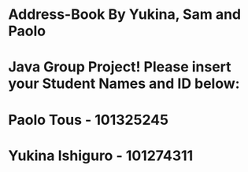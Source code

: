 # Address-Book By Yukina, Sam and Paolo
# Java Group Project! Please insert your Student Names and ID below:

# Paolo Tous - 101325245
# Yukina Ishiguro - 101274311


